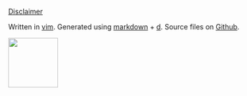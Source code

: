 [Disclaimer](./disclaimer)

Written in [vim](http://www.vim.org/).
Generated using [markdown](http://daringfireball.net/projects/markdown/) + [d](http://sjl.bitbucket.org/d/).
Source files on [Github](http://github.com/cscorley/cs.ua.edu/).

<a id="cs-alabama" href="http://cs.ua.edu/" title="Alabama - Roll Tide y'all"><img
src="http://cs.ua.edu/~cscorley/images/ua.png" width=100px/></a>
